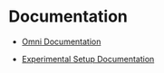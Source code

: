 Documentation
====

- [Omni Documentation](Omni.md)

- [Experimental Setup Documentation](ExperimentalSetup.md)

